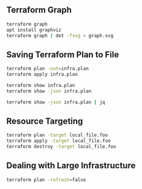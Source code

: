 ## Terraform Graph
```bash
terraform graph
apt install graphviz
terraform graph | dot -Tsvg > graph.svg
```
 
## Saving Terraform Plan to File
```bash
terraform plan -out=infra.plan
terraform apply infra.plan

terraform show infra.plan
terraform show -json infra.plan

terraform show -json infra.plan | jq
```

## Resource Targeting
```bash
terraform plan -target local_file.foo
terraform apply -target local_file.foo
terraform destroy -target local_file.foo
```


## Dealing with Large Infrastructure
```bash
terraform plan -refresh=false
```